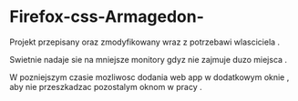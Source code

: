 # Firefox-css-Armagedon-

Projekt przepisany oraz zmodyfikowany wraz z potrzebawi wlasciciela . 

Swietnie nadaje sie na mniejsze monitory gdyz nie zajmuje duzo miejsca . 

W pozniejszym czasie mozliwosc dodania web app w dodatkowym oknie , aby nie przeszkadzac pozostalym oknom w pracy . 
